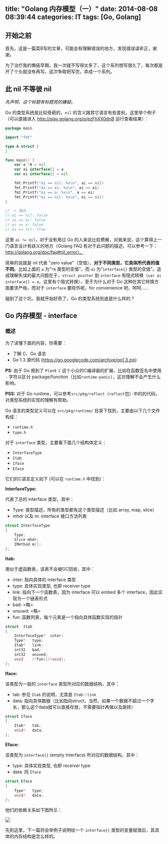 title: "Golang 内存模型（一）"
date: 2014-08-08 08:39:44
categories: IT
tags: [Go, Golang]
---

## 开始之前

首先，这是一篇菜B写的文章，可能会有理解错误的地方，发现错误请斧正，谢谢。

为了治疗我的懒癌早期，我一次就不写得太多了，这个系列想写很久了，每次都是开了个头就没有再写。这次争取把写完，弄成一个系列。

## 此 nil 不等彼 nil

_先声明，这个标题有标题党的嫌疑。_

Go 的类型系统是比较奇葩的，`nil` 的含义跟其它语言有些差别，这里举个例子（可以直接进入 http://play.golang.org/p/ezFhXX0dnB 运行查看结果）：

``` go
package main

import "fmt"

type A struct {
}

func main() {
    var a *A = nil
    var ai interface{} = a
    var ei interface{} = nil

    fmt.Printf("ai == nil: %v\n", ai == nil)
    fmt.Printf("ai == ei: %v\n", ai == ei)
    fmt.Printf("ei == a: %v\n", a == ei)
    fmt.Printf("ei == nil: %v\n", ei == nil)
}

// -> 输出
// ai == nil: false
// ai == ei: false
// ei == a: false
// ei == nil: true
```

这里 `ai != nil`，对于没有用过 Go 的人来说比较费解，对我来说，这个算得上一门语言设计有歧义的地方（Golang FAQ 有对于此问题的描述，可以参考一下：http://golang.org/doc/faq#nil_error）。

简单的说就是 nil 代表 "zero value"（空值），**对于不同类型，它具体所代表的值不同**。比如上面的 `a` 为“`*A` 类型的空值”，而 `ai` 为“`interface{}` 类型的空值”。造成理解失误的最大问题在于，`struct pointer` 到 `interface` 有隐式转换（`var ai interface{] = a`，这里有个隐式转换），至于为什么对于 Go 这种在其它转换方面要求严格，而对于 `interface` 要除外呢，for convenience 吧，呵呵……

碰到了这个坑，我就开始好奇了，Go 的类型系统到底是什么样的？

<!-- more -->

## Go 内存模型 - interface

### 概述

为了读懂下面的内容，你需要：

- 了解 C、Go 语言
- Go 1.3 源代码 (https://go.googlecode.com/archive/go1.3.zip)

**PS:** 由于 Go 用到了 `Plan9 C` 这个小众的C编译器的扩展，比如在函数签名中使用 `·` 字符以区分 package/function（比如`runtime·panic`），这对理解不会产生什么影响。

**PSS:** 对于 Go runtime，可以参考`src/pkg/reflect`（`reflect`包）中的的代码，对类型系统的实现的理解有帮助。

Go 语言的类型定义可以在 `src/pkg/runtime/` 目录下找到，主要由以下几个文件构成：

- `runtime.h`
- `type.h`

对于 `interface` 类型，主要看下面几个结构体定义：

- `InterfaceType`
- `Itab`
- `Iface`
- `Eface`

它们的C语言定义如下 (可以在 `runtime.h` 中找到)：

**InterfaceType:**

代表了总的 interface 类型，其中：

- Type: 类型描述，所有的类型都有这个类型描述（比如 array, map, slice）
- mhdr 以及 m: interface 接口方法列表

``` c
struct InterfaceType
{
    Type;
    Slice mhdr;
    IMethod m[];
};
```

**Itab:**

类似于虚函数表，该表不会被GC回收，其中：

- inter: 指向具体的 interface 类型
- type: 具体实现类型, 也即 receiver type
- link: 指向下一个函数表，因为 interface 可以 embed 多个 interface，因此实现为一个链表形式
- bad: <略>
- unsued: <略>
- fun: 函数列表，每个元素是一个指向具体函数实现的指针

``` c
struct  Itab
{
    InterfaceType*  inter;
    Type*   type;
    Itab*   link;
    int32   bad;
    int32   unused;
    void    (*fun[])(void);
};
```

**Iface:**

该类型为一般的 `interface` 类型所对应的数据结构，其中：

- tab: 参见 `Itab` 的说明，尤其是 `Itab::link`
- data: 指向具体数据（比如指向struct，当然，如果一个数据不超过一个字长，那么这个data就可以直接存放，不需要指针再做以及跳转）

``` c
struct Iface
{
    Itab*   tab;
    void*   data;
};
```

**Eface:**

该类型为 `interface{}` (empty interface) 所对应的数据结构，其中：

- type: 具体实现类型, 也即 receiver type
- data: 同 `Iface`

``` c
struct Eface
{
    Type*   type;
    void*   data;
};
```

他们的依赖关系如下图所示：


![](http://theo-im.qiniudn.com/images/graph/20140808-interface-deps.png)


先到这里，下一篇将会举例子说明给一个 `interface{}` 类型的变量赋值后，其具体的内存结构是怎么样的。
